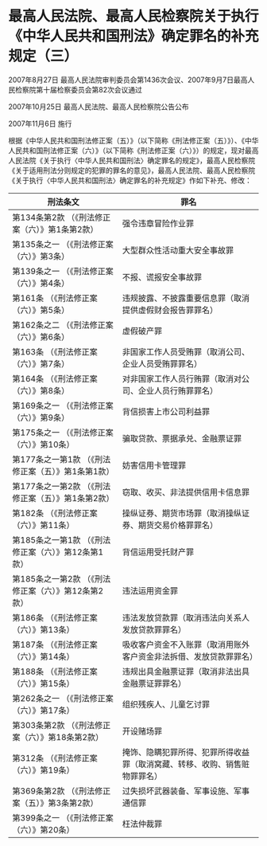 # 最高人民法院、最高人民检察院关于执行《中华人民共和国刑法》确定罪名的补充规定（三）

2007年8月27日 最高人民法院审判委员会第1436次会议、2007年9月7日最高人民检察院第十届检察委员会第82次会议通过

2007年10月25日 最高人民法院、最高人民检察院公告公布

2007年11月6日 施行



根据《中华人民共和国刑法修正案（五）》（以下简称《刑法修正案（五）》）、《中华人民共和国刑法修正案（六）》（以下简称《刑法修正案（六）》）的规定，现对最高人民法院《关于执行〈中华人民共和国刑法〉确定罪名的规定》，最高人民检察院《关于适用刑法分则规定的犯罪的罪名的意见》，最高人民法院、最高人民检察院《关于执行〈中华人民共和国刑法〉确定罪名的补充规定》作如下补充、修改：

<!-- TABLE -->
| 刑法条文 |罪名 |
|-----|-----|
| 第134条第2款 （《刑法修正案（六）》第1条第2款） |强令违章冒险作业罪 |
| 第135条之一 （《刑法修正案（六）》第3条） |大型群众性活动重大安全事故罪 |
| 第139条之一 （《刑法修正案（六）》第4条） |不报、谎报安全事故罪 |
| 第161条 （《刑法修正案（六）》第5条） |违规披露、不披露重要信息罪（取消提供虚假财会报告罪罪名） |
| 第162条之二 （《刑法修正案（六）》第6条） |虚假破产罪 |
| 第163条 （《刑法修正案（六）》第7条） |非国家工作人员受贿罪（取消公司、企业人员受贿罪罪名） |
| 第164条 （《刑法修正案（六）》第8条） |对非国家工作人员行贿罪（取消对公司、企业人员行贿罪罪名） |
| 第169条之一 （《刑法修正案（六）》第9条） |背信损害上市公司利益罪 |
| 第175条之一 （《刑法修正案（六）》第10条） |骗取贷款、票据承兑、金融票证罪 |
| 第177条之一第1款 （《刑法修正案（五）》第1条第1款） |妨害信用卡管理罪 |
| 第177条之一第2款 （《刑法修正案（五）》第1条第2款） |窃取、收买、非法提供信用卡信息罪 |
| 第182条 （《刑法修正案（六）》第11条） |操纵证券、期货市场罪（取消操纵证券、期货交易价格罪罪名） |
| 第185条之一第1款 （《刑法修正案（六）》第12条第1款） |背信运用受托财产罪 |
| 第185条之一第2款 （《刑法修正案（六）》第12条第2款） |违法运用资金罪 |
| 第186条 （《刑法修正案（六）》第13条） |违法发放贷款罪（取消违法向关系人发放贷款罪罪名） |
| 第187条 （《刑法修正案（六）》第14条） |吸收客户资金不入账罪（取消用账外客户资金非法拆借、发放贷款罪罪名） |
| 第188条 （《刑法修正案（六）》第15条） |违规出具金融票证罪（取消非法出具金融票证罪罪名） |
| 第262条之一 （《刑法修正案（六）》第17条） |组织残疾人、儿童乞讨罪 |
| 第303条第2款 （《刑法修正案（六）》第18条第2款） |开设赌场罪 |
| 第312条 （《刑法修正案（六）》第19条） |掩饰、隐瞒犯罪所得、犯罪所得收益罪（取消窝藏、转移、收购、销售赃物罪罪名） |
| 第369条第2款 （《刑法修正案（五）》第3条第2款） |过失损坏武器装备、军事设施、军事通信罪 |
| 第399条之一 （《刑法修正案（六）》第20条） |枉法仲裁罪 |
<!-- TABLE END -->

